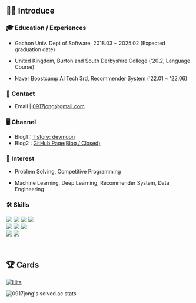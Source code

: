 ## 🙋‍♂️ Introduce

### 🎓 Education / Experiences

- Gachon Univ. Dept of Software, 2018.03 ~ 2025.02 (Expected graduation date)

- United Kingdom, Burton and South Derbyshire College ('20.2, Language Course)

- Naver Boostcamp AI Tech 3rd, Recommender System ('22.01 ~ '22.06)

### 📨 Contact

- Email  | 0917jong@gmail.com

<!-- CV     | [Curriculum Vitae](https://obtainable-turnover-bef.notion.site/Ryu-Jongmoon-df7118b559544bda93aca3070b6dbcff) -->

### 🖥️ Channel

- Blog1 : [Tistory: devmoon](https://killerwhale0917.tistory.com/)
- Blog2 : [GitHub Page(Blog / Closed)](https://killerwhale0917.github.io/)

### 🎯 Interest

- Problem Solving, Competitive Programming  

- Machine Learning, Deep Learning, Recommender System, Data Engineering

### 🛠 Skills
<p>
<img src="https://img.shields.io/badge/java-007396?style=for-the-badge&logo=java&logoColor=white"> 
<img src="https://img.shields.io/badge/c++-00599C?style=for-the-badge&logo=c%2B%2B&logoColor=white">
<img src="https://img.shields.io/badge/python-3776AB?style=for-the-badge&logo=python&logoColor=white">
<img src="https://img.shields.io/badge/PyTorch-EE4C2C?style=for-the-badge&logo=PyTorch&logoColor=white">
<br>
<img src="https://img.shields.io/badge/html5-E34F26?style=for-the-badge&logo=html5&logoColor=white"> 
<img src="https://img.shields.io/badge/css-1572B6?style=for-the-badge&logo=css3&logoColor=white"> 
<img src="https://img.shields.io/badge/javascript-F7DF1E?style=for-the-badge&logo=javascript&logoColor=black"> 
<br>
<img src="https://img.shields.io/badge/github-181717?style=for-the-badge&logo=github&logoColor=white">
<img src="https://img.shields.io/badge/git-F05032?style=for-the-badge&logo=git&logoColor=white">
</p>
<br>

## 🏆 Cards

[![Hits](https://hits.seeyoufarm.com/api/count/incr/badge.svg?url=https%3A%2F%2Fgithub.com%2FkillerWhale0917&count_bg=%2379C83D&title_bg=%23555555&icon=&icon_color=%23E7E7E7&title=hits&edge_flat=false)](https://hits.seeyoufarm.com)

<!-- [![Solved.ac Profile](http://mazassumnida.wtf/api/v2/generate_badge?boj=0917jong)](https://solved.ac/0917jong/) -->
![0917jong's solved.ac stats](https://github-readme-solvedac.hyp3rflow.vercel.app/api/?handle=0917jong)

<!-- [![CodeForces Profile](https://cf.leed.at?id=dbwhdans)](https://codeforces.com/profile/dbwhdans) -->

<!-- ![killerWhale's GitHub stats](https://github-readme-stats.vercel.app/api?username=killerWhale0917&theme=gradient&show_icons=true&bg_color=60,784bd7,00c2d7&title_color=fff&text_color=fff&icon_color=fff) -->
